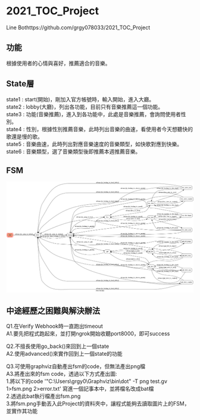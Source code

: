 # 2021_TOC_Project
Line Bothttps://github.com/grgy078033/2021_TOC_Project

## 功能
根據使用者的心情與喜好，推薦適合的音樂。  

## State層
state1 : start(開始)，剛加入官方帳號時，輸入開始，進入大廳。  
state2 : lobby(大廳)，列出各功能，目前只有音樂推薦這一個功能。  
state3 : 功能(音樂推薦)，進入到各功能中，此處是音樂推薦，會詢問使用者性別。  
state4 : 性別，根據性別推薦音樂，此時列出音樂的曲速，看使用者今天想聽快的歌還是慢的歌。  
state5 : 音樂曲速，此時列出對應音樂速度的音樂類型，如快歌對應到快樂。  
state6 : 音樂類型，選了音樂類型後即推薦本週推薦音樂。  

## FSM
![image](https://github.com/grgy078033/2021_TOC_Project/blob/master/fsm.png)

## 中途經歷之困難與解決辦法
Q1.在Verify Webhook時一直跑出timeout  
A1.要先把程式跑起來，並打開ngrok開始收聽port8000，即可success  

Q2.不擅長使用go_back()來回到上一個state  
A2.使用advanced()來實作回到上一個state的功能  

Q3.可使用graphviz自動產出fsm的code，但無法產出png檔  
A3.將產出來的fsm code，透過以下方式產出圖:  
	1.將以下的code '"C:\Users\grgy0\Graphviz\bin\dot" -T png test.gv 1>fsm.png 2>error.txt' 寫進一個記事本中，並將檔名改成bat檔  
	2.透過此bat執行檔產出fsm.png  
	3.將fsm.png手動丟入此Project的資料夾中，讓程式能夠去讀取圖片上的FSM，並實作其功能  